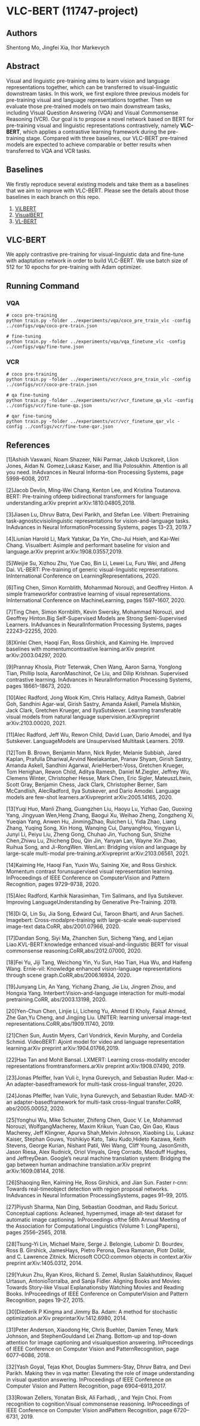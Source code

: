 # VLC-BERT (11747-project)

## Authors 
Shentong Mo,  Jingfei Xia,  Ihor Markevych

## Abstract
Visual and linguistic pre-training aims to learn vision and language representations together, which can be transferred to visual-linguistic downstream tasks. In this work, we first explore three previous models for pre-training visual and language representations together. Then we evaluate those pre-trained models on two main downstream tasks, including Visual Question Answering (VQA) and Visual Commonsense Reasoning (VCR). Our goal is to propose a novel network based on BERT for pre-training visual and linguistic representations contrastively, namely **VLC-BERT**, which applies a contrastive learning framework during the pre-training stage. Compared with three baselines, our VLC-BERT pre-trained models are expected to achieve comparable or better results when transferred to VQA and VCR tasks. 

## Baselines

We firstly reproduce several existing models and take them as a baselines that we aim to improve with VLC-BERT. Please see the details about those baselines in each branch on this repo.
1. [ViLBERT](https://github.com/stoneMo/VLC-BERT/tree/ViLBERT)
2. [VisualBERT](https://github.com/stoneMo/VLC-BERT/tree/VisualBERT)
3. [VL-BERT](https://github.com/stoneMo/VLC-BERT/tree/VLBERT)

## VLC-BERT

We apply contrastive pre-training for visual-linguistic data and fine-tune with adaptation network in order to build VLC-BERT. We use batch size of 512 for 10 epochs for pre-training with Adam optimizer.

## Running Command 


### VQA 
```
# coco pre-training
python train.py -folder ../experiments/vqa/coco_pre_train_vlc -config ../configs/vqa/coco-pre-train.json

# fine-tuning
python train.py -folder ../experiments/vqa/vqa_finetune_vlc -config ../configs/vqa/fine-tune.json

```

### VCR
```
# coco pre-training
python train.py -folder ../experiments/vcr/coco_pre_train_vlc -config ../configs/vcr/coco-pre-train.json

# qa fine-tuning
python train.py -folder ../experiments/vcr/vcr_finetune_qa_vlc -config ../configs/vcr/fine-tune-qa.json

# qar fine-tuning 
python train.py -folder ../experiments/vcr/vcr_finetune_qar_vlc -config ../configs/vcr/fine-tune-qar.json

```

## References

[1]Ashish Vaswani, Noam Shazeer, Niki Parmar, Jakob Uszkoreit, Llion Jones, Aidan N. Gomez,Lukasz Kaiser, and Illia Polosukhin. Attention is all you need. InAdvances in Neural Informa-tion Processing Systems, page 5998–6008, 2017.

[2]Jacob Devlin, Ming-Wei Chang, Kenton Lee, and Kristina Toutanova. BERT: Pre-training ofdeep bidirectional transformers for language understanding.arXiv preprint arXiv:1810.04805,2018.

[3]Jiasen Lu,  Dhruv Batra,  Devi Parikh,  and Stefan Lee.   Vilbert:  Pretraining task-agnosticvisiolinguistic representations for vision-and-language tasks. InAdvances in Neural InformationProcessing Systems, pages 13–23, 2019.7

[4]Liunian Harold Li, Mark Yatskar, Da Yin, Cho-Jui Hsieh, and Kai-Wei Chang. Visualbert: Asimple and performant baseline for vision and language.arXiv preprint arXiv:1908.03557,2019.

[5]Weijie Su, Xizhou Zhu, Yue Cao, Bin Li, Lewei Lu, Furu Wei, and Jifeng Dai. VL-BERT: Pre-training of generic visual-linguistic representations. InInternational Conference on LearningRepresentations, 2020.

[6]Ting Chen, Simon Kornblith, Mohammad Norouzi, and Geoffrey Hinton. A simple frameworkfor contrastive learning of visual representations.  InInternational Conference on MachineLearning, pages 1597–1607, 2020.

[7]Ting Chen,  Simon Kornblith,  Kevin Swersky,  Mohammad Norouzi,  and Geoffrey Hinton.Big Self-Supervised Models are Strong Semi-Supervised Learners.  InAdvances in NeuralInformation Processing Systems, pages 22243–22255, 2020.

[8]Xinlei Chen, Haoqi Fan, Ross Girshick, and Kaiming He. Improved baselines with momentumcontrastive learning.arXiv preprint arXiv:2003.04297, 2020.

[9]Prannay Khosla, Piotr Teterwak, Chen Wang, Aaron Sarna, Yonglong Tian, Phillip Isola, AaronMaschinot, Ce Liu, and Dilip Krishnan. Supervised contrastive learning. InAdvances in NeuralInformation Processing Systems, pages 18661–18673, 2020.

[10]Alec Radford, Jong Wook Kim, Chris Hallacy, Aditya Ramesh, Gabriel Goh, Sandhini Agar-wal, Girish Sastry, Amanda Askell, Pamela Mishkin, Jack Clark, Gretchen Krueger, and IlyaSutskever.   Learning transferable visual models from natural language supervision.arXivpreprint arXiv:2103.00020, 2021.

[11]Alec Radford, Jeff Wu, Rewon Child, David Luan, Dario Amodei, and Ilya Sutskever. LanguageModels are Unsupervised Multitask Learners. 2019.

[12]Tom B. Brown, Benjamin Mann, Nick Ryder, Melanie Subbiah, Jared Kaplan, Prafulla Dhariwal,Arvind Neelakantan, Pranav Shyam, Girish Sastry, Amanda Askell, Sandhini Agarwal, ArielHerbert-Voss, Gretchen Krueger, Tom Henighan, Rewon Child, Aditya Ramesh, Daniel M.Ziegler, Jeffrey Wu, Clemens Winter, Christopher Hesse, Mark Chen, Eric Sigler, MateuszLitwin, Scott Gray, Benjamin Chess, Jack Clark, Christopher Berner, Sam McCandlish, AlecRadford, Ilya Sutskever, and Dario Amodei.  Language models are few-shot learners.arXivpreprint arXiv:2005.14165, 2020.

[13]Yuqi Huo, Manli Zhang, Guangzhen Liu, Haoyu Lu, Yizhao Gao, Guoxing Yang, Jingyuan Wen,Heng Zhang, Baogui Xu, Weihao Zheng, Zongzheng Xi, Yueqian Yang, Anwen Hu, JinmingZhao, Ruichen Li, Yida Zhao, Liang Zhang, Yuqing Song, Xin Hong, Wanqing Cui, DanyangHou, Yingyan Li, Junyi Li, Peiyu Liu, Zheng Gong, Chuhao Jin, Yuchong Sun, Shizhe Chen,Zhiwu Lu, Zhicheng Dou, Qin Jin, Yanyan Lan, Wayne Xin Zhao, Ruihua Song, and Ji-RongWen. WenLan: Bridging vision and language by large-scale multi-modal pre-training.arXivpreprint arXiv:2103.06561, 2021.

[14]Kaiming He, Haoqi Fan, Yuxin Wu, Saining Xie, and Ross Girshick. Momentum contrast forunsupervised visual representation learning. InProceedings of IEEE Conference on ComputerVision and Pattern Recognition, pages 9729–9738, 2020.

[15]Alec Radford, Karthik Narasimhan, Tim Salimans, and Ilya Sutskever. Improving LanguageUnderstanding by Generative Pre-Training. 2019.

[16]Di Qi, Lin Su, Jia Song, Edward Cui, Taroon Bharti, and Arun Sacheti. Imagebert: Cross-modalpre-training with large-scale weak-supervised image-text data.CoRR, abs/2001.07966, 2020.

[17]Dandan  Song,  Siyi  Ma,  Zhanchen  Sun,  Sicheng  Yang,  and  Lejian  Liao.KVL-BERT:knowledge enhanced visual-and-linguistic BERT for visual commonsense reasoning.CoRR,abs/2012.07000, 2020.

[18]Fei Yu, Jiji Tang, Weichong Yin, Yu Sun, Hao Tian, Hua Wu, and Haifeng Wang.   Ernie-vil:   Knowledge  enhanced  vision-language  representations  through  scene  graph.CoRR,abs/2006.16934, 2020.

[19]Junyang Lin, An Yang, Yichang Zhang, Jie Liu, Jingren Zhou, and Hongxia Yang. Interbert:Vision-and-language interaction for multi-modal pretraining.CoRR, abs/2003.13198, 2020.

[20]Yen-Chun  Chen,  Linjie  Li,  Licheng  Yu,  Ahmed  El  Kholy,  Faisal  Ahmed,  Zhe  Gan,Yu Cheng, and Jingjing Liu. UNITER: learning universal image-text representations.CoRR,abs/1909.11740, 2019.

[21]Chen Sun, Austin Myers, Carl Vondrick, Kevin Murphy, and Cordelia Schmid. VideoBERT: Ajoint model for video and language representation learning.arXiv preprint arXiv:1904.01766,2019.

[22]Hao Tan and Mohit Bansal. LXMERT: Learning cross-modality encoder representations fromtransformers.arXiv preprint arXiv:1908.07490, 2019.

[23]Jonas Pfeiffer, Ivan Vuli ́c, Iryna Gurevych, and Sebastian Ruder.  Mad-x: An adapter-basedframework for multi-task cross-lingual transfer, 2020.

[24]Jonas Pfeiffer, Ivan Vulic, Iryna Gurevych, and Sebastian Ruder. MAD-X: an adapter-basedframework for multi-task cross-lingual transfer.CoRR, abs/2005.00052, 2020.

[25]Yonghui Wu, Mike Schuster, Zhifeng Chen, Quoc V. Le, Mohammad Norouzi, WolfgangMacherey, Maxim Krikun, Yuan Cao, Qin Gao, Klaus Macherey, Jeff Klingner, Apurva Shah,Melvin Johnson, Xiaobing Liu, Lukasz Kaiser, Stephan Gouws, Yoshikiyo Kato, Taku Kudo,Hideto Kazawa, Keith Stevens, George Kurian, Nishant Patil, Wei Wang, Cliff Young, JasonSmith, Jason Riesa, Alex Rudnick, Oriol Vinyals, Greg Corrado, Macduff Hughes, and JeffreyDean.  Google’s neural machine translation system:  Bridging the gap between human andmachine translation.arXiv preprint arXiv:1609.08144, 2016.

[26]Shaoqing Ren, Kaiming He, Ross Girshick, and Jian Sun.  Faster r-cnn:  Towards real-timeobject detection with region proposal networks. InAdvances in Neural Information ProcessingSystems, pages 91–99, 2015.

[27]Piyush Sharma, Nan Ding, Sebastian Goodman, and Radu Soricut.  Conceptual captions: Acleaned, hypernymed, image alt-text dataset for automatic image captioning. InProceedings ofthe 56th Annual Meeting of the Association for Computational Linguistics (Volume 1: LongPapers), pages 2556–2565, 2018.

[28]Tsung-Yi Lin, Michael Maire, Serge J. Belongie, Lubomir D. Bourdev, Ross B. Girshick, JamesHays, Pietro Perona, Deva Ramanan, Piotr Dollár, and C. Lawrence Zitnick. Microsoft COCO:common objects in context.arXiv preprint arXiv:1405.0312, 2014.

[29]Yukun Zhu, Ryan Kiros, Richard S. Zemel, Ruslan Salakhutdinov, Raquel Urtasun, AntonioTorralba, and Sanja Fidler. Aligning Books and Movies: Towards Story-like Visual Explanationsby Watching Movies and Reading Books.  InProceedings of IEEE Conference on ComputerVision and Pattern Recognition, pages 19–27, 2015.

[30]Diederik P Kingma and Jimmy Ba. Adam: A method for stochastic optimization.arXiv preprintarXiv:1412.6980, 2014.

[31]Peter Anderson, Xiaodong He, Chris Buehler, Damien Teney, Mark Johnson, and StephenGouldand Lei Zhang.   Bottom-up and top-down attention for image captioning and visualquestion answering.  InProceedings of IEEE Conference on Computer Vision and PatternRecognition, page 6077–6086, 2018.

[32]Yash Goyal, Tejas Khot, Douglas Summers-Stay, Dhruv Batra, and Devi Parikh. Making thev in vqa matter: Elevating the role of image understanding in visual question answering.  InProceedings of IEEE Conference on Computer Vision and Pattern Recognition, page 6904–6913,2017.

[33]Rowan Zellers, Yonatan Bisk, Ali Farhadi, , and Yejin Choi.  From recognition to cognition:Visual commonsense reasoning. InProceedings of IEEE Conference on Computer Vision andPattern Recognition, page 6720–6731, 2019.
